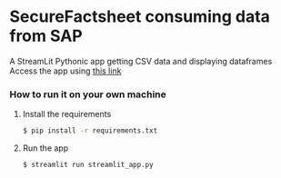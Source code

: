 # SecureFactsheet consuming data from SAP

A StreamLit Pythonic app getting CSV data and displaying dataframes
Access the app using [this link](https://securefactsheet.streamlit.app/)
### How to run it on your own machine

1. Install the requirements

   ```bash
   $ pip install -r requirements.txt
   ```

2. Run the app

   ```bash
   $ streamlit run streamlit_app.py
   ```
